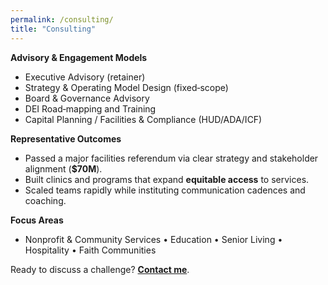 ```yaml
---
permalink: /consulting/
title: "Consulting"
---
```



**Advisory & Engagement Models**
- Executive Advisory (retainer)
- Strategy & Operating Model Design (fixed‑scope)
- Board & Governance Advisory
- DEI Road‑mapping and Training
- Capital Planning / Facilities & Compliance (HUD/ADA/ICF)


**Representative Outcomes**
- Passed a major facilities referendum via clear strategy and stakeholder alignment (**$70M**).
- Built clinics and programs that expand **equitable access** to services.
- Scaled teams rapidly while instituting communication cadences and coaching.


**Focus Areas**
- Nonprofit & Community Services • Education • Senior Living • Hospitality • Faith Communities


Ready to discuss a challenge? **[Contact me](/contact/)**.
